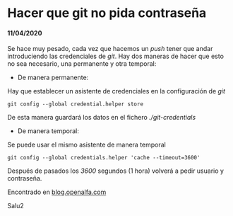 # Hacer que git no pida contraseña
#### 11/04/2020

Se hace muy pesado, cada vez que hacemos un *push* tener que andar introduciendo las credenciales de *git*. Hay dos maneras de hacer que esto no sea necesario, una permanente y otra temporal:

- De manera permanente:

Hay que establecer un asistente de credenciales en la configuración de *git*

    git config --global credential.helper store

De esta manera guardará los datos en el fichero *./git-credentials*

- De manera temporal:

Se puede usar el mismo asistente de manera temporal

    git config --global credentials.helper 'cache --timeout=3600'

Después de pasados los *3600* segundos (1 hora) volverá a pedir usuario y contraseña.

Encontrado en [blog.openalfa.com](https://blog.openalfa.com)

Salu2